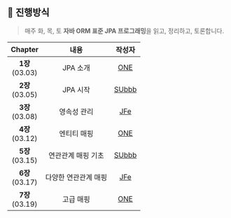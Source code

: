 ## 🚩 진행방식
> 매주 화, 목, 토 **자바 ORM 표준 JPA 프로그래밍**을 읽고, 정리하고, 토론합니다.

|Chapter|내용|작성자|
|:---:|:---:|:---:|
|**1장**<br> (03.03)|JPA 소개|[ONE](https://github.com/choi-jaewon)|
|**2장**<br> (03.05)|JPA 시작|[SUbbb](https://github.com/SeongukBaek)|
|**3장**<br> (03.08)|영속성 관리|[JFe](https://github.com/Go-Jaecheol)|
|**4장**<br> (03.12)|엔티티 매핑|[ONE](https://github.com/choi-jaewon)|
|**5장**<br> (03.15)|연관관계 매핑 기초|[SUbbb](https://github.com/SeongukBaek)|
|**6장**<br> (03.17)|다양한 연관관계 매핑|[JFe](https://github.com/Go-Jaecheol)|  
|**7장**<br> (03.19)|고급 매핑|[ONE](https://github.com/choi-jaewon)|
